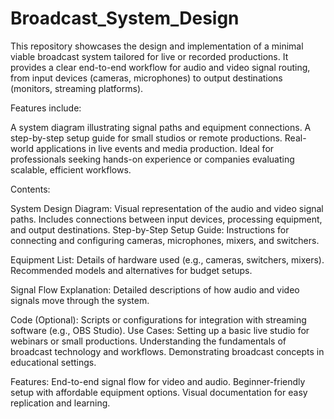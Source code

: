 # Broadcast_System_Design
This repository showcases the design and implementation of a minimal viable broadcast system tailored for live or recorded productions. It provides a clear end-to-end workflow for audio and video signal routing, from input devices (cameras, microphones) to output destinations (monitors, streaming platforms).


Features include:

A system diagram illustrating signal paths and equipment connections.
A step-by-step setup guide for small studios or remote productions.
Real-world applications in live events and media production.
Ideal for professionals seeking hands-on experience or companies evaluating scalable, efficient workflows.

Contents:

System Design Diagram:
Visual representation of the audio and video signal paths.
Includes connections between input devices, processing equipment, and output destinations.
Step-by-Step Setup Guide:
Instructions for connecting and configuring cameras, microphones, mixers, and switchers.

Equipment List:
Details of hardware used (e.g., cameras, switchers, mixers).
Recommended models and alternatives for budget setups.

Signal Flow Explanation:
Detailed descriptions of how audio and video signals move through the system.

Code (Optional):
Scripts or configurations for integration with streaming software (e.g., OBS Studio).
Use Cases:
Setting up a basic live studio for webinars or small productions.
Understanding the fundamentals of broadcast technology and workflows.
Demonstrating broadcast concepts in educational settings.

Features:
End-to-end signal flow for video and audio.
Beginner-friendly setup with affordable equipment options.
Visual documentation for easy replication and learning.
